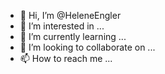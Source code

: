 - 👋 Hi, I’m @HeleneEngler
- 👀 I’m interested in ...
- 🌱 I’m currently learning ...
- 💞️ I’m looking to collaborate on ...
- 📫 How to reach me ...

<!---
HeleneEngler/HeleneEngler is a ✨ special ✨ repository because its `README.md` (this file) appears on your GitHub profile.
You can click the Preview link to take a look at your changes.
--->
